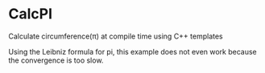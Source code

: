 # CalcPI
Calculate circumference(π) at compile time using C++ templates

Using the Leibniz formula for pi, this example does not even work because the convergence is too slow.
